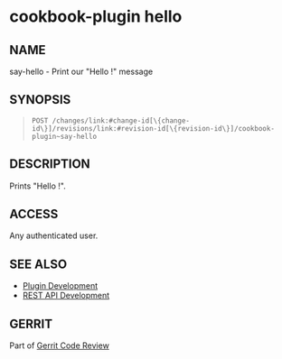 cookbook-plugin hello
=====================

NAME
----
say-hello - Print our "Hello <user>!" message

SYNOPSIS
--------
>     POST /changes/link:#change-id[\{change-id\}]/revisions/link:#revision-id[\{revision-id\}]/cookbook-plugin~say-hello

DESCRIPTION
-----------
Prints "Hello <user>!".

ACCESS
------
Any authenticated user.

SEE ALSO
--------

* [Plugin Development](../../../Documentation/dev-plugins.html)
* [REST API Development](../../../Documentation/dev-rest-api.html)

GERRIT
------
Part of [Gerrit Code Review](../../../Documentation/index.html)
